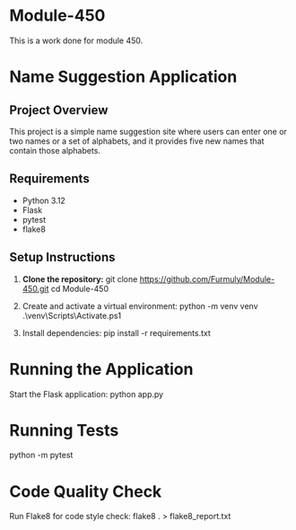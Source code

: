 # Module-450
This is a work done for module 450.

# Name Suggestion Application

## Project Overview

This project is a simple name suggestion site where users can enter one or two names or a set of alphabets, and it provides five new names that contain those alphabets.

## Requirements

- Python 3.12
- Flask
- pytest
- flake8

## Setup Instructions

1. **Clone the repository:**
   git clone https://github.com/Furmuly/Module-450.git
   cd Module-450
   
2. Create and activate a virtual environment:
   python -m venv venv
   .\venv\Scripts\Activate.ps1

3. Install dependencies:
pip install -r requirements.txt

# Running the Application
Start the Flask application:
python app.py

# Running Tests
python -m pytest

# Code Quality Check
Run Flake8 for code style check: flake8 . > flake8_report.txt





